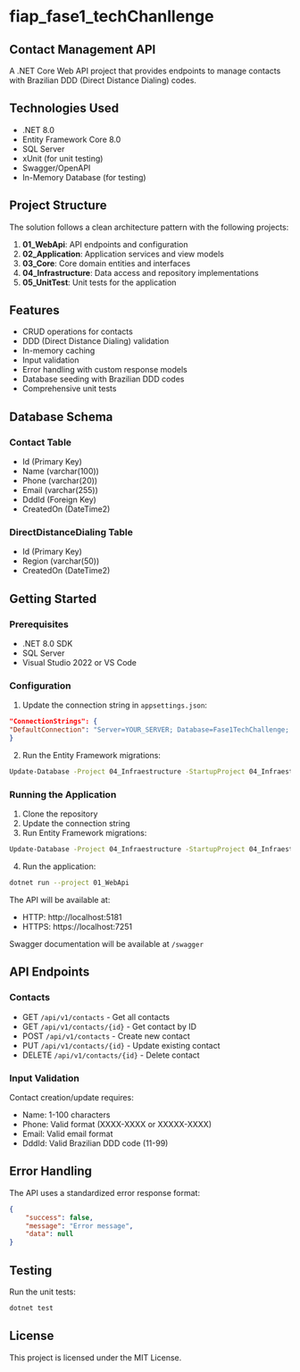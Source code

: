 # fiap_fase1_techChanllenge

## Contact Management API

A .NET Core Web API project that provides endpoints to manage contacts with Brazilian DDD (Direct Distance Dialing) codes.

## Technologies Used

- .NET 8.0
- Entity Framework Core 8.0
- SQL Server
- xUnit (for unit testing)
- Swagger/OpenAPI
- In-Memory Database (for testing)

## Project Structure

The solution follows a clean architecture pattern with the following projects:

1. **01_WebApi**: API endpoints and configuration
2. **02_Application**: Application services and view models
3. **03_Core**: Core domain entities and interfaces
4. **04_Infrastructure**: Data access and repository implementations
5. **05_UnitTest**: Unit tests for the application

## Features

- CRUD operations for contacts
- DDD (Direct Distance Dialing) validation
- In-memory caching
- Input validation
- Error handling with custom response models
- Database seeding with Brazilian DDD codes
- Comprehensive unit tests

## Database Schema

### Contact Table
- Id (Primary Key)
- Name (varchar(100))
- Phone (varchar(20))
- Email (varchar(255))
- DddId (Foreign Key)
- CreatedOn (DateTime2)

### DirectDistanceDialing Table
- Id (Primary Key)
- Region (varchar(50))
- CreatedOn (DateTime2)

## Getting Started

### Prerequisites

- .NET 8.0 SDK
- SQL Server
- Visual Studio 2022 or VS Code

### Configuration

1. Update the connection string in `appsettings.json`:
```json
"ConnectionStrings": {
"DefaultConnection": "Server=YOUR_SERVER; Database=Fase1TechChallenge; Persist Security Info=False; Trusted_Connection=True; TrustServerCertificate=True"
}
```

2. Run the Entity Framework migrations:
```bash
Update-Database -Project 04_Infraestructure -StartupProject 04_Infraestructure
```

### Running the Application

1. Clone the repository
2. Update the connection string
3. Run Entity Framework migrations:
```bash
Update-Database -Project 04_Infraestructure -StartupProject 04_Infraestructure
```
4. Run the application:
```bash
dotnet run --project 01_WebApi
```

The API will be available at:
- HTTP: http://localhost:5181
- HTTPS: https://localhost:7251

Swagger documentation will be available at `/swagger`

## API Endpoints

### Contacts
- GET `/api/v1/contacts` - Get all contacts
- GET `/api/v1/contacts/{id}` - Get contact by ID
- POST `/api/v1/contacts` - Create new contact
- PUT `/api/v1/contacts/{id}` - Update existing contact
- DELETE `/api/v1/contacts/{id}` - Delete contact

### Input Validation

Contact creation/update requires:
- Name: 1-100 characters
- Phone: Valid format (XXXX-XXXX or XXXXX-XXXX)
- Email: Valid email format
- DddId: Valid Brazilian DDD code (11-99)



## Error Handling

The API uses a standardized error response format:
```json
{
    "success": false,
    "message": "Error message",
    "data": null
}
```

## Testing

Run the unit tests:

```bash
dotnet test
```

## License

This project is licensed under the MIT License.

